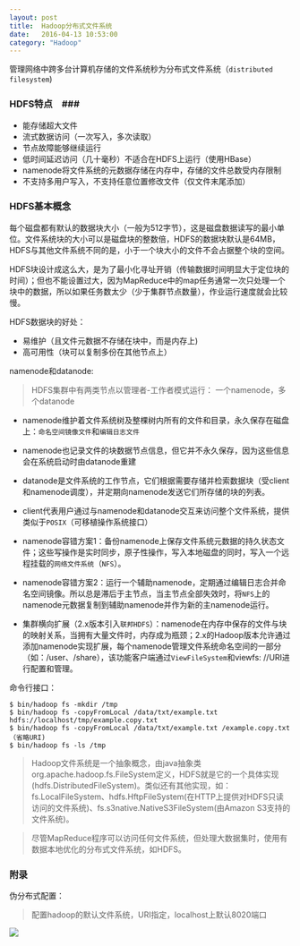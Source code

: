 ```yaml
---
layout: post
title:  Hadoop分布式文件系统
date:   2016-04-13 10:53:00
category: "Hadoop"
---
```


管理网络中跨多台计算机存储的文件系统秒为分布式文件系统（`distributed filesystem`)
 
### HDFS特点　###

- 能存储超大文件
- 流式数据访问（一次写入，多次读取）
- 节点故障能够继续运行
- 低时间延迟访问（几十毫秒）不适合在HDFS上运行（使用HBase）
- namenode将文件系统的元数据存储在内存中，存储的文件总数受内存限制
- 不支持多用户写入，不支持任意位置修改文件（仅文件末尾添加）

### HDFS基本概念 ###
每个磁盘都有默认的数据块大小（一般为512字节），这是磁盘数据读写的最小单位。文件系统块的大小可以是磁盘块的整数倍，HDFS的数据块默认是64MB，HDFS与其他文件系统不同的是，小于一个块大小的文件不会占据整个块的空间。

HDFS块设计成这么大，是为了最小化寻址开销（传输数据时间明显大于定位块的时间）；但也不能设置过大，因为MapReduce中的map任务通常一次只处理一个块中的数据，所以如果任务数太少（少于集群节点数量），作业运行速度就会比较慢。

HDFS数据块的好处：

- 易维护（且文件元数据不存储在块中，而是内存上)
- 高可用性（块可以复制多份在其他节点上）

namenode和datanode:

>HDFS集群中有两类节点以管理者-工作者模式运行： 一个namenode，多个datanode

- namenode维护着文件系统树及整棵树内所有的文件和目录，永久保存在磁盘上：`命名空间镜像文件`和`编辑日志文件`

- namenode也记录文件的块数据节点信息，但它并不永久保存，因为这些信息会在系统启动时由datanode重建

- datanode是文件系统的工作节点，它们根据需要存储并检索数据块（受client和namenode调度），并定期向namenode发送它们所存储的块的列表。

- client代表用户通过与namenode和datanode交互来访问整个文件系统，提供类似于`POSIX`（可移植操作系统接口）

- namenode容错方案1：备份namenode上保存文件系统元数据的持久状态文件；这些写操作是实时同步，原子性操作，写入本地磁盘的同时，写入一个远程挂载的`网络文件系统`（`NFS`）。
- namenode容错方案2：运行一个辅助namenode，定期通过编辑日志合并命名空间镜像。所以总是滞后于主节点，当主节点全部失效时，将`NFS`上的namenode元数据复制到辅助namenode并作为新的主namenode运行。

- 集群横向扩展（2.x版本引入`联邦HDFS`）：namenode在内存中保存的文件与块的映射关系，当拥有大量文件时，内存成为瓶颈；2.x的Hadoop版本允许通过添加namenode实现扩展，每个namenode管理文件系统命名空间的一部分（如：/user、/share），该功能客户端通过`ViewFileSystem`和viewfs: //URI进行配置和管理。

命令行接口：

	$ bin/hadoop fs -mkdir /tmp
	$ bin/hadoop fs -copyFromLocal /data/txt/example.txt hdfs://localhost/tmp/example.copy.txt
	$ bin/hadoop fs -copyFromLocal /data/txt/example.txt /example.copy.txt （省略URI)
	$ bin/hadoop fs -ls /tmp

>Hadoop文件系统是一个抽象概念，由java抽象类org.apache.hadoop.fs.FileSystem定义，HDFS就是它的一个具体实现(hdfs.DistributedFileSystem)。类似还有其他实现，如：fs.LocalFileSystem、hdfs.HftpFileSystem(在HTTP上提供对HDFS只读访问的文件系统)、fs.s3native.NativeS3FileSystem(由Amazon S3支持的文件系统)。  

>尽管MapReduce程序可以访问任何文件系统，但处理大数据集时，使用有数据本地优化的分布式文件系统，如HDFS。

### 附录 ###
伪分布式配置：  

>配置hadoop的默认文件系统，URI指定，localhost上默认8020端口 

![](http://geleeq.github.io/blog/post_res/images/hadoop/hadoop-config.jpg)